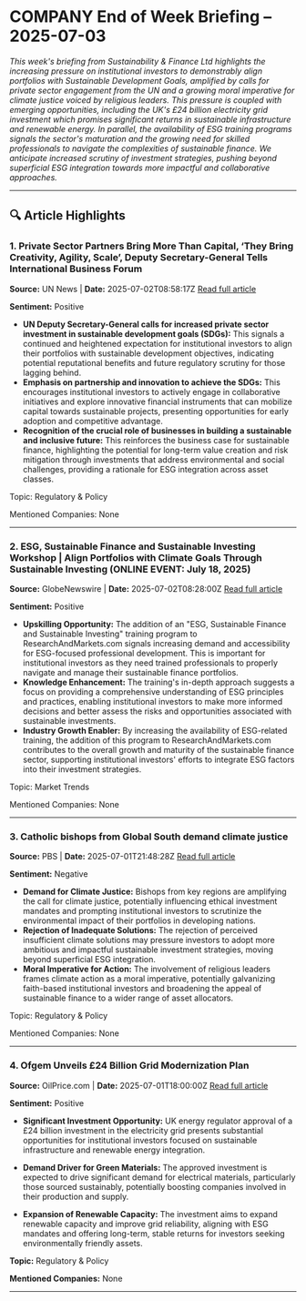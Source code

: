 # COMPANY End of Week Briefing – 2025-07-03

_This week's briefing from Sustainability & Finance Ltd highlights the increasing pressure on institutional investors to demonstrably align portfolios with Sustainable Development Goals, amplified by calls for private sector engagement from the UN and a growing moral imperative for climate justice voiced by religious leaders. This pressure is coupled with emerging opportunities, including the UK's £24 billion electricity grid investment which promises significant returns in sustainable infrastructure and renewable energy. In parallel, the availability of ESG training programs signals the sector's maturation and the growing need for skilled professionals to navigate the complexities of sustainable finance. We anticipate increased scrutiny of investment strategies, pushing beyond superficial ESG integration towards more impactful and collaborative approaches._

---

## 🔍 Article Highlights

### 1. Private Sector Partners Bring More Than Capital, ‘They Bring Creativity, Agility, Scale’, Deputy Secretary-General Tells International Business Forum
**Source:** UN News | **Date:** 2025-07-02T08:58:17Z
[Read full article](https://press.un.org/en/2025/dsgsm1892.doc.htm)

**Sentiment:** Positive

*   **UN Deputy Secretary-General calls for increased private sector investment in sustainable development goals (SDGs):** This signals a continued and heightened expectation for institutional investors to align their portfolios with sustainable development objectives, indicating potential reputational benefits and future regulatory scrutiny for those lagging behind.
*   **Emphasis on partnership and innovation to achieve the SDGs:** This encourages institutional investors to actively engage in collaborative initiatives and explore innovative financial instruments that can mobilize capital towards sustainable projects, presenting opportunities for early adoption and competitive advantage.
*   **Recognition of the crucial role of businesses in building a sustainable and inclusive future:** This reinforces the business case for sustainable finance, highlighting the potential for long-term value creation and risk mitigation through investments that address environmental and social challenges, providing a rationale for ESG integration across asset classes.

Topic: Regulatory & Policy

Mentioned Companies: None

---

### 2. ESG, Sustainable Finance and Sustainable Investing Workshop | Align Portfolios with Climate Goals Through Sustainable Investing (ONLINE EVENT: July 18, 2025)
**Source:** GlobeNewswire | **Date:** 2025-07-02T08:28:00Z
[Read full article](https://www.globenewswire.com/news-release/2025/07/02/3108964/28124/en/ESG-Sustainable-Finance-and-Sustainable-Investing-Workshop-Align-Portfolios-with-Climate-Goals-Through-Sustainable-Investing-ONLINE-EVENT-July-18-2025.html)

**Sentiment:** Positive

*   **Upskilling Opportunity:** The addition of an "ESG, Sustainable Finance and Sustainable Investing" training program to ResearchAndMarkets.com signals increasing demand and accessibility for ESG-focused professional development. This is important for institutional investors as they need trained professionals to properly navigate and manage their sustainable finance portfolios.
*   **Knowledge Enhancement:** The training's in-depth approach suggests a focus on providing a comprehensive understanding of ESG principles and practices, enabling institutional investors to make more informed decisions and better assess the risks and opportunities associated with sustainable investments.
*   **Industry Growth Enabler:** By increasing the availability of ESG-related training, the addition of this program to ResearchAndMarkets.com contributes to the overall growth and maturity of the sustainable finance sector, supporting institutional investors' efforts to integrate ESG factors into their investment strategies.

Topic: Market Trends

Mentioned Companies: None

---

### 3. Catholic bishops from Global South demand climate justice
**Source:** PBS | **Date:** 2025-07-01T21:48:28Z
[Read full article](https://www.pbs.org/newshour/world/catholic-bishops-from-global-south-demand-climate-justice)

**Sentiment:** Negative

*   **Demand for Climate Justice:** Bishops from key regions are amplifying the call for climate justice, potentially influencing ethical investment mandates and prompting institutional investors to scrutinize the environmental impact of their portfolios in developing nations.
*   **Rejection of Inadequate Solutions:** The rejection of perceived insufficient climate solutions may pressure investors to adopt more ambitious and impactful sustainable investment strategies, moving beyond superficial ESG integration.
*   **Moral Imperative for Action:** The involvement of religious leaders frames climate action as a moral imperative, potentially galvanizing faith-based institutional investors and broadening the appeal of sustainable finance to a wider range of asset allocators.

Topic: Regulatory & Policy

Mentioned Companies: None

---

### 4. Ofgem Unveils £24 Billion Grid Modernization Plan
**Source:** OilPrice.com | **Date:** 2025-07-01T18:00:00Z
[Read full article](https://oilprice.com/Energy/Energy-General/Ofgem-Unveils-24-Billion-Grid-Modernization-Plan.html)

**Sentiment:** Positive

*   **Significant Investment Opportunity:** UK energy regulator approval of a £24 billion investment in the electricity grid presents substantial opportunities for institutional investors focused on sustainable infrastructure and renewable energy integration.

*   **Demand Driver for Green Materials:** The approved investment is expected to drive significant demand for electrical materials, particularly those sourced sustainably, potentially boosting companies involved in their production and supply.

*   **Expansion of Renewable Capacity:** The investment aims to expand renewable capacity and improve grid reliability, aligning with ESG mandates and offering long-term, stable returns for investors seeking environmentally friendly assets.

**Topic:** Regulatory & Policy

**Mentioned Companies:** None

---
